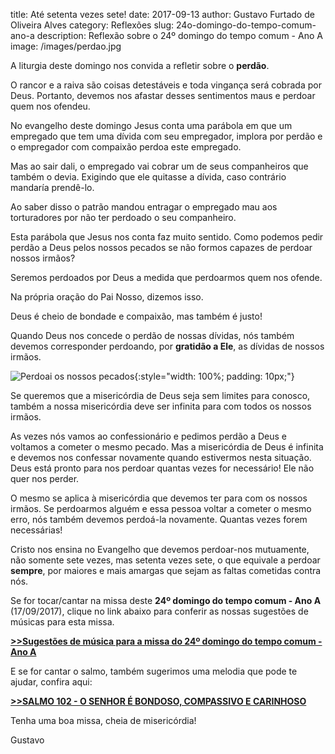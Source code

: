 ﻿title: Até setenta vezes sete!
date: 2017-09-13
author: Gustavo Furtado de Oliveira Alves
category: Reflexões
slug: 24o-domingo-do-tempo-comum-ano-a
description: Reflexão sobre o 24º domingo do tempo comum - Ano A
image: /images/perdao.jpg

A liturgia deste domingo nos convida a refletir sobre o **perdão**.

O rancor e a raiva são coisas detestáveis e toda vingança será cobrada por Deus.
Portanto, devemos nos afastar desses sentimentos maus e perdoar quem nos ofendeu.

No evangelho deste domingo Jesus conta uma parábola em que um empregado
que tem uma dívida com seu empregador, implora por perdão e
o empregador com compaixão perdoa este empregado.

Mas ao sair dali, o empregado vai cobrar um de seus companheiros que também o devia.
Exigindo que ele quitasse a dívida, caso contrário mandaría prendê-lo.

Ao saber disso o patrão mandou entragar o empregado mau aos torturadores por não ter
perdoado o seu companheiro.

Esta parábola que Jesus nos conta faz muito sentido.
Como podemos pedir perdão a Deus pelos nossos pecados se não formos capazes de perdoar nossos irmãos?

Seremos perdoados por Deus a medida que perdoarmos quem nos ofende.

Na própria oração do Pai Nosso, dizemos isso.

Deus é cheio de bondade e compaixão, mas também é justo!

Quando Deus nos concede o perdão de nossas dívidas, nós também  devemos corresponder perdoando, por **gratidão a Ele**, as dívidas de nossos irmãos.

![Perdoai os nossos pecados](/images/perdao.jpg){:style="width: 100%; padding: 10px;"}

Se queremos que a misericórdia de Deus seja sem limites para conosco,
também a nossa misericórdia deve ser infinita para com todos os nossos irmãos.

As vezes nós vamos ao confessionário e pedimos perdão a Deus e voltamos a cometer o mesmo pecado.
Mas a misericórdia de Deus é infinita e devemos nos confessar novamente quando estivermos nesta situação.
Deus está pronto para nos perdoar quantas vezes for necessário! Ele não quer nos perder.

O mesmo se aplica à misericórdia que devemos ter para com os nossos irmãos.
Se perdoarmos alguém e essa pessoa voltar a cometer o mesmo erro,
nós também devemos perdoá-la novamente. Quantas vezes forem necessárias!

Cristo nos ensina no Evangelho que devemos perdoar-nos mutuamente, não somente sete vezes, mas setenta vezes sete, o que equivale a perdoar **sempre**, por maiores e mais amargas que sejam as faltas cometidas contra nós.

Se for tocar/cantar na missa deste **24º domingo do tempo comum - Ano A** (17/09/2017),
clique no link abaixo para conferir as nossas sugestões de músicas para esta missa.

[**>>Sugestões de música para a missa do 24º domingo do tempo comum - Ano A**](http://musicasparamissa.com.br/sugestoes-para/24o-domingo-do-tempo-comum-ano-a)

E se for cantar o salmo, também sugerimos uma melodia que pode te ajudar, confira aqui:

[**>>SALMO 102 - O SENHOR É BONDOSO, COMPASSIVO E CARINHOSO**](http://musicasparamissa.com.br/musica/salmo-102-o-senhor-e-bondoso-compassivo-e-carinhoso/)

Tenha uma boa missa, cheia de misericórdia!

Gustavo
